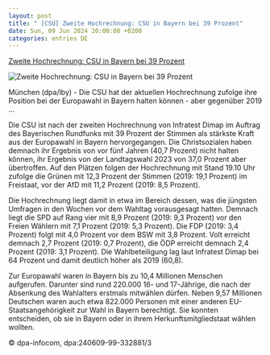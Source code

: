 ```yaml
---
layout: post
title: " [CSU] Zweite Hochrechnung: CSU in Bayern bei 39 Prozent"
date: Sun, 09 Jun 2024 20:00:00 +0200
categories: entries DE
---
```

[Zweite Hochrechnung: CSU in Bayern bei 39 Prozent](https://www.traunsteiner-tagblatt.de/region/nachrichten-aus-bayern_artikel,-zweite-hochrechnung-csu-in-bayern-bei-39-prozent-_arid,878041.html)

![Zweite Hochrechnung: CSU in Bayern bei 39 Prozent](https://www.traunsteiner-tagblatt.de/cms_media/module_img/3254/1627170_1_ntopbox_Eine_Europaflagge_weht_vor_blauem_Himmel._Die_Flagge_der_EU_ist_blau_mit_goldenen_Sternen_darauf..jpeg)

München (dpa/lby) - Die CSU hat der aktuellen Hochrechnung zufolge ihre Position bei der Europawahl in Bayern halten können - aber gegenüber 2019 ...

Die CSU ist nach der zweiten Hochrechnung von Infratest Dimap im Auftrag des Bayerischen Rundfunks mit 39 Prozent der Stimmen als stärkste Kraft aus der Europawahl in Bayern hervorgegangen. Die Christsozialen haben demnach ihr Ergebnis von vor fünf Jahren (40,7 Prozent) nicht halten können, ihr Ergebnis von der Landtagswahl 2023 von 37,0 Prozent aber übertroffen. Auf den Plätzen folgen der Hochrechnung mit Stand 19.10 Uhr zufolge die Grünen mit 12,3 Prozent der Stimmen (2019: 19,1 Prozent) im Freistaat, vor der AfD mit 11,2 Prozent (2019: 8,5 Prozent).

Die Hochrechnung liegt damit in etwa im Bereich dessen, was die jüngsten Umfragen in den Wochen vor dem Wahltag vorausgesagt hatten. Demnach liegt die SPD auf Rang vier mit 8,9 Prozent (2019: 9,3 Prozent) vor den Freien Wählern mit 7,1 Prozent (2019: 5,3 Prozent). Die FDP (2019: 3,4 Prozent) folgt mit 4,0 Prozent vor dem BSW mit 3,8 Prozent. Volt erreicht demnach 2,7 Prozent (2019: 0,7 Prozent), die ÖDP erreicht demnach 2,4 Prozent (2019: 3,1 Prozent). Die Wahlbeteiligung lag laut Infratest Dimap bei 64 Prozent und damit deutlich höher als 2019 (60,8).

Zur Europawahl waren in Bayern bis zu 10,4 Millionen Menschen aufgerufen. Darunter sind rund 220.000 16- und 17-Jährige, die nach der Absenkung des Wahlalters erstmals mitwählen dürfen. Neben 9,57 Millionen Deutschen waren auch etwa 822.000 Personen mit einer anderen EU-Staatsangehörigkeit zur Wahl in Bayern berechtigt. Sie konnten entscheiden, ob sie in Bayern oder in ihrem Herkunftsmitgliedstaat wählen wollten.

© dpa-infocom, dpa:240609-99-332881/3

